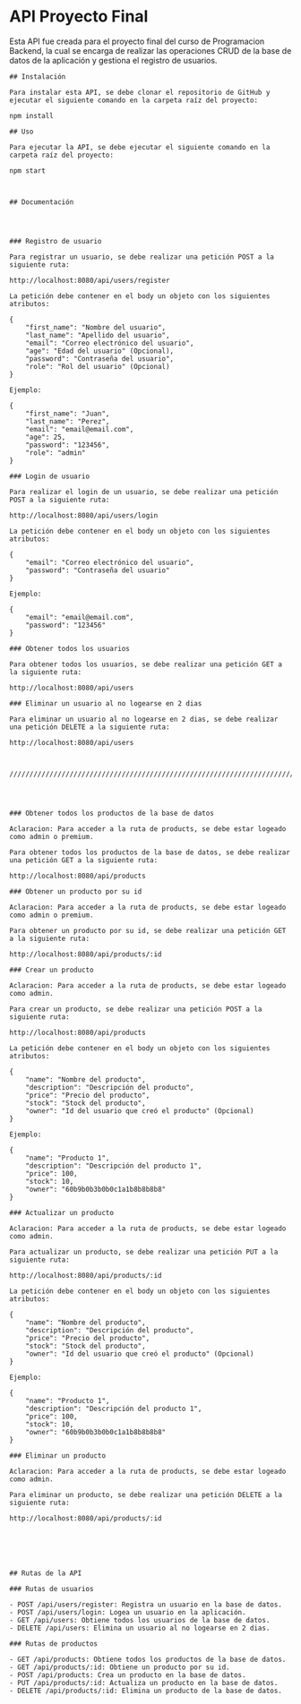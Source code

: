  # API Proyecto Final

 Esta API fue creada para el proyecto final del curso de Programacion Backend, la cual se encarga de realizar las operaciones CRUD de la base de datos de la aplicación y gestiona el registro de usuarios.

    ## Instalación

    Para instalar esta API, se debe clonar el repositorio de GitHub y ejecutar el siguiente comando en la carpeta raíz del proyecto:

    npm install

    ## Uso

    Para ejecutar la API, se debe ejecutar el siguiente comando en la carpeta raíz del proyecto:

    npm start



    ## Documentación




    ### Registro de usuario

    Para registrar un usuario, se debe realizar una petición POST a la siguiente ruta:

    http://localhost:8080/api/users/register

    La petición debe contener en el body un objeto con los siguientes atributos:

    {
        "first_name": "Nombre del usuario",
        "last_name": "Apellido del usuario",
        "email": "Correo electrónico del usuario",
        "age": "Edad del usuario" (Opcional),
        "password": "Contraseña del usuario",
        "role": "Rol del usuario" (Opcional)
    }

    Ejemplo:

    {
        "first_name": "Juan",
        "last_name": "Perez",
        "email": "email@email.com",
        "age": 25,
        "password": "123456",
        "role": "admin"
    }

    ### Login de usuario

    Para realizar el login de un usuario, se debe realizar una petición POST a la siguiente ruta:

    http://localhost:8080/api/users/login

    La petición debe contener en el body un objeto con los siguientes atributos:

    {
        "email": "Correo electrónico del usuario",
        "password": "Contraseña del usuario"
    }

    Ejemplo:

    {
        "email": "email@email.com",
        "password": "123456"
    }

    ### Obtener todos los usuarios

    Para obtener todos los usuarios, se debe realizar una petición GET a la siguiente ruta:

    http://localhost:8080/api/users

    ### Eliminar un usuario al no logearse en 2 dias

    Para eliminar un usuario al no logearse en 2 dias, se debe realizar una petición DELETE a la siguiente ruta:

    http://localhost:8080/api/users



    //////////////////////////////////////////////////////////////////////////////////////////////////////////////////////




    ### Obtener todos los productos de la base de datos

    Aclaracion: Para acceder a la ruta de products, se debe estar logeado como admin o premium.

    Para obtener todos los productos de la base de datos, se debe realizar una petición GET a la siguiente ruta:

    http://localhost:8080/api/products

    ### Obtener un producto por su id

    Aclaracion: Para acceder a la ruta de products, se debe estar logeado como admin o premium.

    Para obtener un producto por su id, se debe realizar una petición GET a la siguiente ruta:

    http://localhost:8080/api/products/:id

    ### Crear un producto

    Aclaracion: Para acceder a la ruta de products, se debe estar logeado como admin.

    Para crear un producto, se debe realizar una petición POST a la siguiente ruta:

    http://localhost:8080/api/products

    La petición debe contener en el body un objeto con los siguientes atributos:

    {
        "name": "Nombre del producto",
        "description": "Descripción del producto",
        "price": "Precio del producto",
        "stock": "Stock del producto",
        "owner": "Id del usuario que creó el producto" (Opcional)
    }

    Ejemplo:

    {
        "name": "Producto 1",
        "description": "Descripción del producto 1",
        "price": 100,
        "stock": 10,
        "owner": "60b9b0b3b0b0c1a1b8b8b8b8"
    }

    ### Actualizar un producto

    Aclaracion: Para acceder a la ruta de products, se debe estar logeado como admin.

    Para actualizar un producto, se debe realizar una petición PUT a la siguiente ruta:

    http://localhost:8080/api/products/:id

    La petición debe contener en el body un objeto con los siguientes atributos:

    {
        "name": "Nombre del producto",
        "description": "Descripción del producto",
        "price": "Precio del producto",
        "stock": "Stock del producto",
        "owner": "Id del usuario que creó el producto" (Opcional)
    }

    Ejemplo:

    {
        "name": "Producto 1",
        "description": "Descripción del producto 1",
        "price": 100,
        "stock": 10,
        "owner": "60b9b0b3b0b0c1a1b8b8b8b8"
    }

    ### Eliminar un producto

    Aclaracion: Para acceder a la ruta de products, se debe estar logeado como admin.

    Para eliminar un producto, se debe realizar una petición DELETE a la siguiente ruta:

    http://localhost:8080/api/products/:id

    
    



    ## Rutas de la API

    ### Rutas de usuarios

    - POST /api/users/register: Registra un usuario en la base de datos.
    - POST /api/users/login: Logea un usuario en la aplicación.
    - GET /api/users: Obtiene todos los usuarios de la base de datos.
    - DELETE /api/users: Elimina un usuario al no logearse en 2 dias.

    ### Rutas de productos

    - GET /api/products: Obtiene todos los productos de la base de datos.
    - GET /api/products/:id: Obtiene un producto por su id.
    - POST /api/products: Crea un producto en la base de datos.
    - PUT /api/products/:id: Actualiza un producto en la base de datos.
    - DELETE /api/products/:id: Elimina un producto de la base de datos.

